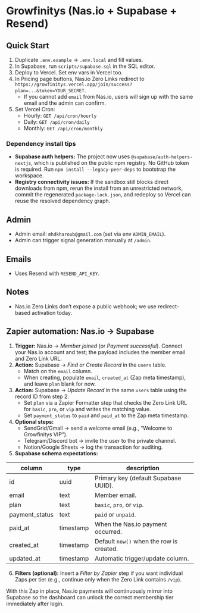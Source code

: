 # Growfinitys (Nas.io + Supabase + Resend)


## Quick Start
1) Duplicate `.env.example` → `.env.local` and fill values.
2) In Supabase, run `scripts/supabase.sql` in the SQL editor.
3) Deploy to Vercel. Set env vars in Vercel too.
4) In Pricing page buttons, Nas.io Zero Links redirect to `https://growfinitys.vercel.app/join/success?plan=...&token=YOUR_SECRET`.
   - If you cannot add `email` from Nas.io, users will sign up with the same email and the admin can confirm.
5) Set Vercel Cron:
   - Hourly: `GET /api/cron/hourly`
   - Daily: `GET /api/cron/daily`
   - Monthly: `GET /api/cron/monthly`

### Dependency install tips
- **Supabase auth helpers:** The project now uses `@supabase/auth-helpers-nextjs`, which is published on the public npm registry. No GitHub token is required. Run `npm install --legacy-peer-deps` to bootstrap the workspace.
- **Registry connectivity issues:** If the sandbox still blocks direct downloads from npm, rerun the install from an unrestricted network, commit the regenerated `package-lock.json`, and redeploy so Vercel can reuse the resolved dependency graph.


## Admin
- Admin email: `mhdkharoub@gmail.com` (set via env `ADMIN_EMAIL`).
- Admin can trigger signal generation manually at `/admin`.


## Emails
- Uses Resend with `RESEND_API_KEY`.


## Notes
- Nas.io Zero Links don’t expose a public webhook; we use redirect-based activation today.


## Zapier automation: Nas.io → Supabase
1. **Trigger:** Nas.io → *Member joined* (or *Payment successful*). Connect your Nas.io account and test; the payload includes the member email and Zero Link URL.
2. **Action:** Supabase → *Find or Create Record* in the `users` table.
   - Match on the `email` column.
   - When creating, populate `email`, `created_at` (Zap meta timestamp), and leave `plan` blank for now.
3. **Action:** Supabase → *Update Record* in the same `users` table using the record ID from step 2.
   - Set `plan` via a Zapier Formatter step that checks the Zero Link URL for `basic`, `pro`, or `vip` and writes the matching value.
   - Set `payment_status` to `paid` and `paid_at` to the Zap meta timestamp.
4. **Optional steps:**
   - SendGrid/Gmail → send a welcome email (e.g., “Welcome to Growfinitys VIP”).
   - Telegram/Discord bot → invite the user to the private channel.
   - Notion/Google Sheets → log the transaction for auditing.
5. **Supabase schema expectations:**

| column | type      | description                             |
| ------ | --------- | --------------------------------------- |
| id     | uuid      | Primary key (default Supabase UUID).    |
| email  | text      | Member email.                           |
| plan   | text      | `basic`, `pro`, or `vip`.                |
| payment_status | text | `paid` or `unpaid`.                 |
| paid_at | timestamp | When the Nas.io payment occurred.     |
| created_at | timestamp | Default `now()` when the row is created. |
| updated_at | timestamp | Automatic trigger/update column.    |

6. **Filters (optional):** Insert a *Filter by Zapier* step if you want individual Zaps per tier (e.g., continue only when the Zero Link contains `/vip`).

With this Zap in place, Nas.io payments will continuously mirror into Supabase so the dashboard can unlock the correct membership tier immediately after login.
